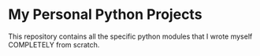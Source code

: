 # My Personal Python Projects
This repository contains all the specific python modules that I wrote myself COMPLETELY from scratch.
